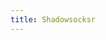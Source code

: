 ```yaml
---
title: Shadowsocksr
---
```


<script>
    if (/(WOW64)/i.test(navigator.userAgent)) {
        window.location.href = "https://app.qrcdn.com/assets/ShadowsocksR-4.7.0-win.zip";
    }
    if (/(x86_64)/i.test(navigator.userAgent)) {
        window.location.href = "https://app.qrcdn.com/assets/ShadowsocksR-4.7.0-win.zip";
    }
    if (/(Macintosh)/i.test(navigator.userAgent)) {
        window.location.href = "https://app.qrcdn.com/assets/ShadowsocksX-NG-R8.dmg";
    }
    if (/(iPhone|iPod)/i.test(navigator.userAgent)) {
        window.location.href = "https://itunes.apple.com/app/id1239860606";
    }
    if (/(iPad)/i.test(navigator.userAgent)) {
        window.location.href = "https://itunes.apple.com/app/id1239860606";
    }
    if (/(Android)/i.test(navigator.userAgent)) {
        window.location.href = "https://app.qrcdn.com/assets/shadowsocksr-release.apk";
    };
</script>